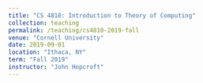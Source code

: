 ```yaml
---
title: "CS 4810: Introduction to Theory of Computing"
collection: teaching
permalink: /teaching/cs4810-2019-fall
venue: "Cornell University"
date: 2019-09-01
location: "Ithaca, NY"
term: "Fall 2019"
instructor: "John Hopcroft"
---
```


